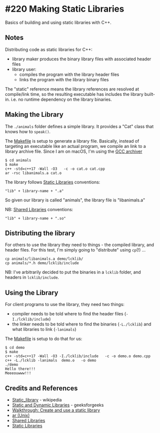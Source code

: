 # #220 Making Static Libraries

Basics of building and using static libraries with C++.

## Notes

Distributing code as static libraries for C++:

* library maker produces the binary library files with associated header files
* library user:
    * compiles the program with the library header files
    * links the program with the library binary files

The "static" reference means the library references are resolved at compile/link time, so the resulting executable has
includes the library built-in. i.e. no runtime dependency on the library binaries.

## Making the Library

The `./animals` folder defines a simple library. It provides a "Cat" class that knows how to `speak()`.

The [Makefile](./animals/Makefile) is setup to generate a library file.
Basically, instead of targeting an executable like an actual program, we compile an link to a library archive file.
Since I am on macOS, I'm using the [GCC archiver](https://en.wikipedia.org/wiki/Ar_(Unix))

    $ cd animals
    $ make
    c++ -std=c++17 -Wall -O3   -c -o cat.o cat.cpp
    ar -rsc libanimals.a cat.o

The library follows [Static Libraries](https://tldp.org/HOWTO/Program-Library-HOWTO/static-libraries.html) conventions:

    "lib" + library-name + ".a"

So given our library is called "animals", the library file is "libanimals.a"

NB: [Shared Libraries](https://tldp.org/HOWTO/Program-Library-HOWTO/shared-libraries.html) conventions:

    "lib" + library-name + ".so"

## Distributing the library

For others to use the library they need to things - the compiled library, and header files.
For this test, I'm simply going to "distribute" using `cp`(!) ...

    cp animals/libanimals.a demo/lcklib/
    cp animals/*.h demo/lcklib/include

NB: I've arbitrarily decided to put the binaries in a `lcklib` folder, and headers in `lcklib/include`.

## Using the Library

For client programs to use the library, they need two things:

* compiler needs to be told where to find the header files (`-I./lcklib/include`)
* the linker needs to be told where to find the binaries (`-L./lcklib`) and what libraries to link (`-lanimals`)

The [Makefile](./demo/Makefile) is setup to do that for us:

    $ cd demo
    $ make
    c++ -std=c++17 -Wall -O3 -I./lcklib/include   -c -o demo.o demo.cpp
    c++ -L./lcklib -lanimals  demo.o   -o demo
    ./demo
    Hello there!!!
    Meeeouwww!!!

## Credits and References

* [Static_library](https://en.wikipedia.org/wiki/Static_library) - wikipedia
* [Static and Dynamic Libraries](https://www.geeksforgeeks.org/static-vs-dynamic-libraries/) - geeksforgeeks
* [Walkthrough: Create and use a static library](https://docs.microsoft.com/en-us/cpp/build/walkthrough-creating-and-using-a-static-library-cpp?view=msvc-170)
* [ar (Unix)](https://en.wikipedia.org/wiki/Ar_(Unix))
* [Shared Libraries](https://tldp.org/HOWTO/Program-Library-HOWTO/shared-libraries.html)
* [Static Libraries](https://tldp.org/HOWTO/Program-Library-HOWTO/static-libraries.html)
